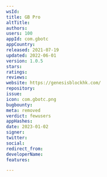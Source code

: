 ```yaml
---
wsId: 
title: GB Pro
altTitle: 
authors: 
users: 100
appId: com.gbotc
appCountry: 
released: 2021-07-19
updated: 2022-06-01
version: 1.0.5
stars: 
ratings: 
reviews: 
website: https://genesisblockhk.com/
repository: 
issue: 
icon: com.gbotc.png
bugbounty: 
meta: removed
verdict: fewusers
appHashes: 
date: 2023-01-02
signer: 
twitter: 
social: 
redirect_from: 
developerName: 
features: 

---
```


